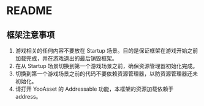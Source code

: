 # README

## 框架注意事项

1. 游戏相关的任何内容不要放在 Startup 场景。目的是保证框架在游戏开始之前加载完成，并在游戏退出的最后销毁框架。
2. 在从 Startup 场景切换到第一个游戏场景之前，确保资源管理器初始化完成。
3. 切换到第一个游戏场景之前的代码不要依赖资源管理器，以防资源管理器还未初始化。
4. 请打开 YooAsset 的 Addressable 功能，本框架的资源加载依赖于 address。
